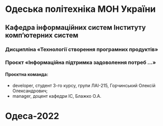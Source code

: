 # Одеська політехніка МОН України
## Кафедра інформаційних систем Інституту комп’ютерних систем
### Дисципліна «Технології створення програмних продуктів»
### Проєкт «Інформаційна підтримка задоволення потреб ...»
#### Проєктна команда:
- developer, студент 3-го курсу, групи ЛАІ-215, Горчинський Олексій Олександрович;
- manager, доцент кафедри ІС, Блажко О.А.
# Одеса-2022
